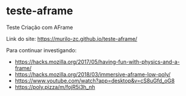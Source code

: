 # teste-aframe
Teste Criação com AFrame

Link do site: https://murilo-zc.github.io/teste-aframe/

Para continuar investigando:
- https://hacks.mozilla.org/2017/05/having-fun-with-physics-and-a-frame/
- https://hacks.mozilla.org/2018/03/immersive-aframe-low-poly/
- https://www.youtube.com/watch?app=desktop&v=cS8uGfd_oG8
- https://poly.pizza/m/fojR5i3h_nh
